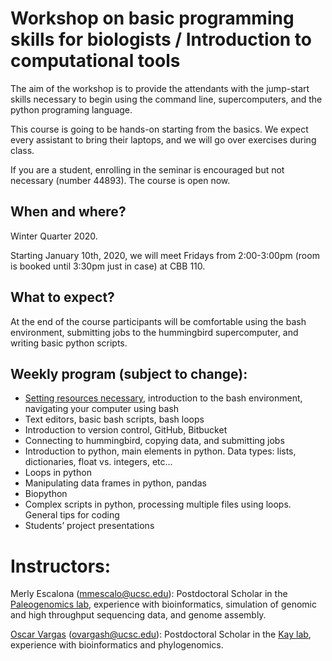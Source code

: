 # Workshop on basic programming skills for biologists / Introduction to computational tools

The aim of the workshop is to provide the attendants with the jump-start skills necessary to begin using the command line, supercomputers, and the python programing language. 

This course is going to be hands-on starting from the basics. We expect every assistant to bring their laptops, and we will go over exercises during class.

If you are a student, enrolling in the seminar is encouraged but not necessary (number 44893). The course is open now.

## When and where?

Winter Quarter 2020.

Starting January 10th, 2020, we will meet Fridays from 2:00-3:00pm (room is booked until 3:30pm just in case) at CBB 110.

## What to expect?

At the end of the course participants will be comfortable using the bash environment, submitting jobs to the hummingbird supercomputer, and writing basic python scripts.

## Weekly program (subject to change):

- [Setting resources necessary](tree/master/week_00/), introduction to the bash environment, navigating your computer using bash
- Text editors, basic bash scripts, bash loops
- Introduction to version control, GitHub, Bitbucket
- Connecting to hummingbird, copying data, and submitting jobs
- Introduction to python, main elements in python. Data types: lists, dictionaries, float vs. integers, etc...
- Loops in python
- Manipulating data frames in python, pandas
- Biopython
- Complex scripts in python, processing multiple files using loops. General tips for coding
- Students’ project presentations

# Instructors:

Merly Escalona (<mmescalo@ucsc.edu>): Postdoctoral Scholar in the [Paleogenomics lab](https://pgl.soe.ucsc.edu), experience with bioinformatics, simulation of genomic and high throughput sequencing data, and genome assembly.


[Oscar Vargas](http://oscarmvargas.com/) (<ovargash@ucsc.edu>): Postdoctoral Scholar in the [Kay lab](http://kay.eeb.ucsc.edu/), experience with bioinformatics and phylogenomics.







